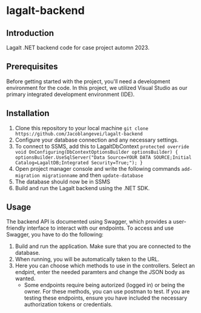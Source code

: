 # lagalt-backend
## Introduction
Lagalt .NET backend code for case project automn 2023. 

## Prerequisites
Before getting started with the project, you'll need a development environment for the code. In this project, we utilized Visual Studio as our primary integrated development environment (IDE).

## Installation
1. Clone this repository to your local machine `git clone https://github.com/Jacoblangevei/lagalt-backend`
2. Configure your database connection and any necessary settings.
  1. To connect to SSMS, add this to LagaltDbContext
   `protected override void OnConfiguring(DbContextOptionsBuilder optionsBuilder)
    {
        optionsBuilder.UseSqlServer("Data Source=YOUR DATA SOURCE;Initial Catalog=LagaltDB;Integrated Security=True;");
    }  `
   2. Open project manager console and write the following commands `add-migration migrationname` and then `update-database`
   3. The database should now be in SSMS
4. Build and run the Lagalt backend using the .NET SDK.

## Usage
The backend API is documented using Swagger, which provides a user-friendly interface to interact with our endpoints. To access and use Swagger, you have to do the following:
1. Build and run the application. Make sure that you are connected to the database.
2. When running, you will be automatically taken to the URL.
3. Here you can choose which methods to use in the controllers. Select an endpint, enter the needed paramters and change the JSON body as wanted.
   - Some endpoints require being autorized (logged in) or being the owner. For these methods, you can use postman to test. If you are testing these endpoints, ensure you have included the necessary authorization tokens or credentials.
